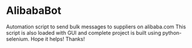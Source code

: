 # AlibabaBot
Automation script to send bulk messages to suppliers on alibaba.com
This script is also loaded with GUI and complete project is built using python-selenium.
Hope it helps!
Thanks!
